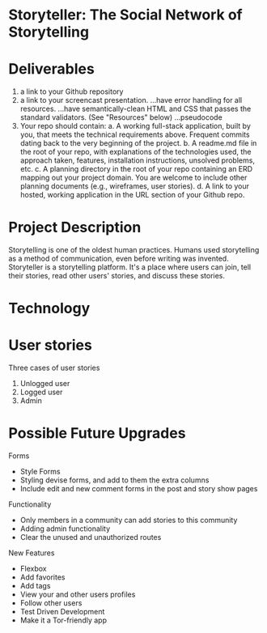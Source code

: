 # Storyteller: The Social Network of Storytelling

# Deliverables
1. a link to your Github repository
2. a link to your screencast presentation.
...have error handling for all resources.
...have semantically-clean HTML and CSS that passes the standard validators. (See "Resources" below)
...pseudocode
3. Your repo should contain:
    a. A working full-stack application, built by you, that meets the technical requirements above.
    Frequent commits dating back to the very beginning of the project.
    b. A readme.md file in the root of your repo, with explanations of the technologies used, the approach taken, features, installation instructions, unsolved problems, etc.
    c. A planning directory in the root of your repo containing an ERD mapping out your project domain. You are welcome to include other planning documents (e.g., wireframes, user stories).
    d. A link to your hosted, working application in the URL section of your Github repo.

# Project Description
Storytelling is one of the oldest human practices. Humans used storytelling as a method of communication, even before writing was invented.
Storyteller is a storytelling platform. It's a place where users can join, tell their stories, read other users' stories, and discuss these stories.

# Technology


# User stories
Three cases of user stories
1. Unlogged user
2. Logged user
3. Admin

# Possible Future Upgrades
Forms
- Style Forms
- Styling devise forms, and add to them the extra columns
- Include edit and new comment forms in the post and story show pages

Functionality
- Only members in a community can add stories to this community
- Adding admin functionality
- Clear the unused and unauthorized routes

New Features
- Flexbox
- Add favorites
- Add tags
- View your and other users profiles
- Follow other users
- Test Driven Development
- Make it a Tor-friendly app
